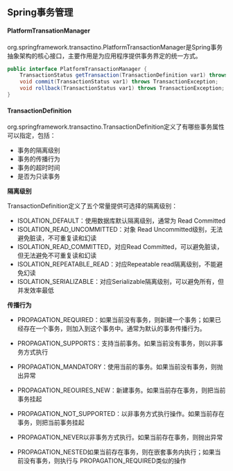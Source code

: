 ## Spring事务管理

#### PlatformTransationManager

org.springframework.transactino.PlatformTransactionManager是Spring事务抽象架构的核心接口，主要作用是为应用程序提供事务界定的统一方式。

```java
public interface PlatformTransactionManager {
    TransactionStatus getTransaction(TransactionDefinition var1) throws TransactionException;
    void commit(TransactionStatus var1) throws TransactionException;
    void rollback(TransactionStatus var1) throws TransactionException;
}
```



#### TransactionDefinition

org.springframework.transactino.TransactionDefinition定义了有哪些事务属性可以指定，包括：

- 事务的隔离级别
- 事务的传播行为
- 事务的超时时间
- 是否为只读事务

**隔离级别**

TransactionDefinition定义了五个常量提供可选择的隔离级别：

- ISOLATION_DEFAULT：使用数据库默认隔离级别，通常为 Read Committed
- ISOLATION_READ_UNCOMMITTED：对象 Read Uncommitted级别，无法避免脏读，不可重复读和幻读
- ISOLATION_READ_COMMITTED，对应Read Committed，可以避免脏读，但无法避免不可重复读和幻读
- ISOLATION_REPEATABLE_READ：对应Repeatable read隔离级别，不能避免幻读
- ISOLATION_SERIALIZABLE：对应Serializable隔离级别，可以避免所有，但并发效率最低

**传播行为**

- PROPAGATION_REQUIRED：如果当前没有事务，则新建一个事务；如果已经存在一个事务，则加入到这个事务中。通常为默认的事务传播行为。
- PROPAGATION_SUPPORTS：支持当前事务。如果当前没有事务，则以非事务方式执行
- PROPAGATION_MANDATORY：使用当前的事务。如果当前没有事务，则抛出异常
- PROPAGATION_REOUIRES_NEW：新建事务。如果当前存在事务，则把当前事务挂起

- PROPAGATION_NOT_SUPPORTED：以非事务方式执行操作。如果当前存在事务，则把当前事务挂起 
- PROPAGATION_NEVER以非事务方式执行。如果当前存在事务，则抛出异常
- PROPAGATION_NESTED如果当前存在事务，则在嵌套事务内执行；如果当前没有事务，则执行与 PROPAGATION_REQUIRED类似的操作

